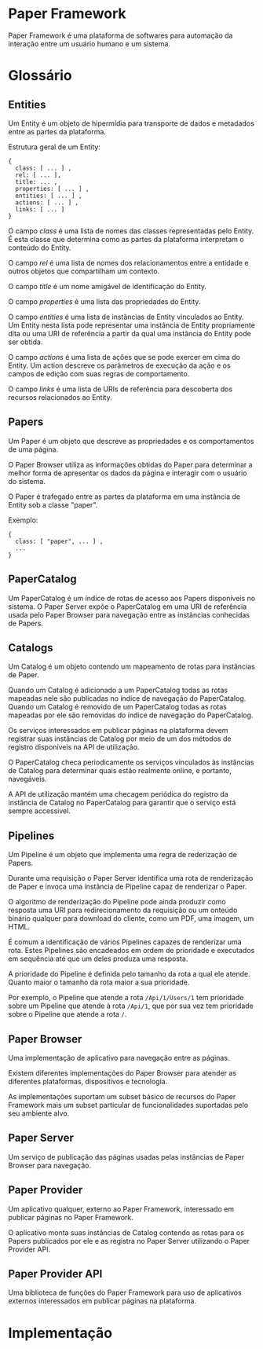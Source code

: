 # Paper Framework

Paper Framework é uma plataforma de softwares para automação da interação entre
um usuário humano e um sistema.

# Glossário

## Entities

Um Entity é um objeto de hipermídia para transporte de dados e metadados entre
as partes da plataforma.

Estrutura geral de um Entity:

    {
      class: [ ... ] ,
      rel: [ ... ],
      title: ... ,
      properties: [ ... ] ,
      entities: [ ... ] ,
      actions: [ ... ] ,
      links: [ ... ]
    }

O campo *class* é uma lista de nomes das classes representadas pelo Entity.
É esta classe que determina como as partes da plataforma interpretam o conteúdo
do Entity.

O campo *rel* é uma lista de nomes dos relacionamentos entre a entidade e outros
objetos que compartilham um contexto.

O campo *title* é um nome amigável de identificação do Entity.

O campo *properties* é uma lista das propriedades do Entity.

O campo *entities* é uma lista de instâncias de Entity vinculados ao Entity.
Um Entity nesta lista pode representar uma instância de Entity propriamente dita
ou uma URI de referência a partir da qual uma instância do Entity pode ser
obtida.

O campo *actions* é uma lista de ações que se pode exercer em cima do Entity.
Um action descreve os parâmetros de execução da ação e os campos de edição com
suas regras de comportamento.

O campo *links* é uma lista de URIs de referência para descoberta dos recursos
relacionados ao Entity.

## Papers

Um Paper é um objeto que descreve as propriedades e os comportamentos de uma
página.

O Paper Browser utiliza as informações obtidas do Paper para determinar a melhor
forma de apresentar os dados da página e interagir com o usuário do sistema.

O Paper é trafegado entre as partes da plataforma em uma instância de Entity sob
a classe "paper".

Exemplo:

    {
      class: [ "paper", ... ] ,
      ...
    }

## PaperCatalog

Um PaperCatalog é um índice de rotas de acesso aos Papers disponíveis no sistema.
O Paper Server expõe o PaperCatalog em uma URI de referência usada pelo Paper
Browser para navegação entre as instâncias conhecidas de Papers.

## Catalogs

Um Catalog é um objeto contendo um mapeamento de rotas para instâncias de Paper.

Quando um Catalog é adicionado a um PaperCatalog todas as rotas mapeadas nele são
publicadas no índice de navegação do PaperCatalog.
Quando um Catalog é removido de um PaperCatalog todas as rotas mapeadas por ele são
removidas do índice de navegação do PaperCatalog.

Os serviços interessados em publicar páginas na plataforma devem
registrar suas instâncias de Catalog por meio de um dos métodos de registro
disponíveis na API de utilização.

O PaperCatalog checa periodicamente os serviços vinculados às instâncias de Catalog
para determinar quais estão realmente online,
e portanto, navegáveis.

A API de utilização mantém uma checagem periódica do registro da instância de
Catalog no PaperCatalog para garantir que o serviço
está sempre accessivel.

## Pipelines

Um Pipeline é um objeto que implementa uma regra de rederização de Papers.

Durante uma requisição o Paper Server identifica uma rota de renderização de
Paper e invoca uma instância de Pipeline capaz
de renderizar o Paper.

O algoritmo de renderização do Pipeline pode ainda produzir como resposta uma
URI para redirecionamento da requisição ou um onteúdo binário qualquer para
download do cliente, como um PDF, uma imagem, um HTML.

É comum a identificação de vários Pipelines capazes de renderizar uma rota.
Estes Pipelines são encadeados em ordem de prioridade e executados em sequência
até que um deles produza uma resposta.

A prioridade do Pipeline é definida pelo tamanho da rota a qual ele atende.
Quanto maior o tamanho da rota maior a sua prioridade.

Por exemplo, o Pipeline que atende a rota `/Api/1/Users/1` tem prioridade sobre
um Pipeline que atende à rota `/Api/1`, que por sua vez tem prioridade sobre o
Pipeline que atende a rota `/`.

## Paper Browser

Uma implementação de aplicativo para navegação entre as páginas.

Existem diferentes implementações do Paper Browser para atender as diferentes
plataformas, dispositivos
e tecnologia.

As implementações suportam um subset básico de recursos do Paper Framework mais
um subset particular de funcionalidades suportadas pelo seu ambiente alvo.

## Paper Server

Um serviço de publicação das páginas usadas pelas instâncias de
Paper Browser para navegação.

## Paper Provider

Um aplicativo qualquer, externo ao Paper Framework, interessado em publicar
páginas no Paper Framework.

O aplicativo monta suas instâncias de Catalog contendo as rotas para os Papers
publicados por ele e as registra no Paper Server utilizando o
Paper Provider API.

## Paper Provider API

Uma biblioteca de funções do Paper Framework para uso de aplicativos externos
interessados em publicar páginas na plataforma.


# Implementação




